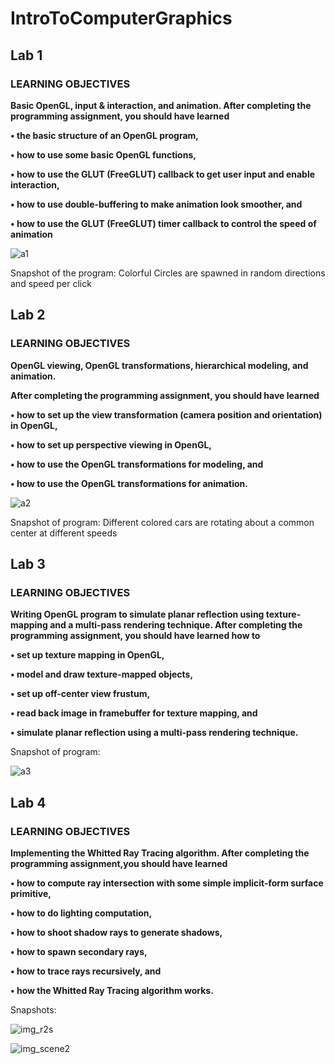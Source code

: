 # IntroToComputerGraphics
## Lab 1

### LEARNING OBJECTIVES
<b>
Basic OpenGL, input & interaction, and animation. After completing the programming
assignment, you should have learned

• the basic structure of an OpenGL program,

• how to use some basic OpenGL functions,

• how to use the GLUT (FreeGLUT) callback to get user input and enable interaction,

• how to use double-buffering to make animation look smoother, and

• how to use the GLUT (FreeGLUT) timer callback to control the speed of animation
</b>

![a1](https://github.com/NicsunXnus/IntroToComputerGraphics/assets/77189033/fdae8589-5264-4748-9a01-aa8e1b0ca931)

Snapshot of the program: Colorful Circles are spawned in random directions and speed per click


## Lab 2

### LEARNING OBJECTIVES
<b>
OpenGL viewing, OpenGL transformations, hierarchical modeling, and animation. 
  
After completing the programming assignment, you should have learned
  
• how to set up the view transformation (camera position and orientation) in OpenGL,

• how to set up perspective viewing in OpenGL,

• how to use the OpenGL transformations for modeling, and

• how to use the OpenGL transformations for animation.

</b>

![a2](https://github.com/NicsunXnus/IntroToComputerGraphics/assets/77189033/335a86f6-24cc-4447-8040-32fafad92007)

Snapshot of program: Different colored cars are rotating about a common center at different speeds

## Lab 3

### LEARNING OBJECTIVES
<b>
Writing OpenGL program to simulate planar reflection using texture-mapping and a multi-pass rendering technique.
After completing the programming assignment, you should have learned how to
  
• set up texture mapping in OpenGL,

• model and draw texture-mapped objects,

• set up off-center view frustum,

• read back image in framebuffer for texture mapping, and

• simulate planar reflection using a multi-pass rendering technique.

</b>

Snapshot of program: 

![a3](https://github.com/NicsunXnus/IntroToComputerGraphics/assets/77189033/6141ccc7-7477-4c34-a3b1-446394bef0aa)



## Lab 4

### LEARNING OBJECTIVES
<b>
Implementing the Whitted Ray Tracing algorithm. 
After completing the programming assignment,you should have learned
  
• how to compute ray intersection with some simple implicit-form surface primitive,

• how to do lighting computation,

• how to shoot shadow rays to generate shadows,

• how to spawn secondary rays,

• how to trace rays recursively, and

• how the Whitted Ray Tracing algorithm works.

</b>

Snapshots:

![img_r2s](https://github.com/NicsunXnus/IntroToComputerGraphics/assets/77189033/175c46d7-a6c6-4d68-9e1a-470c0104542e)

![img_scene2](https://github.com/NicsunXnus/IntroToComputerGraphics/assets/77189033/3e3ee3f0-a7f2-4d13-916f-a94b3ccb13be)
